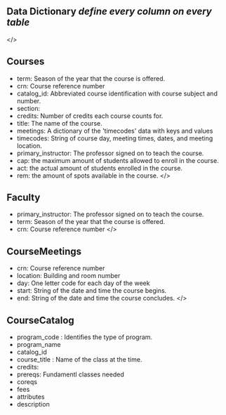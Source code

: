 ## Data Dictionary _define every column on every table_
</> 
## Courses
- term: Season of the year that the course is offered.
- crn: Course reference number
- catalog_id: Abbreviated course identification with course subject and number. 
- section: 
- credits: Number of credits each course counts for.
- title: The name of the course.
- meetings: A dictionary of the 'timecodes' data with keys and values
- timecodes: String of course day, meeting times, dates, and meeting location.
- primary_instructor: The professor signed on to teach the course.
- cap: the maximum amount of students allowed to enroll in the course.
- act: the actual amount of students enrolled in the course.
- rem: the amount of spots available in the course.
</>
## Faculty
- primary_instructor: The professor signed on to teach the course.
- term: Season of the year that the course is offered.
- crn: Course reference number
</>
## CourseMeetings
- crn: Course reference number
- location: Building and room number
- day: One letter code for each day of the week
- start: String of the date and time the course begins.
- end: String of the date and time the course concludes.
</>
## CourseCatalog
- program_code : Identifies the type of program. 
- program_name
- catalog_id
- course_title : Name of the class at the time.
- credits: 
- prereqs: Fundamentl classes needed 
- coreqs
- fees
- attributes
- description